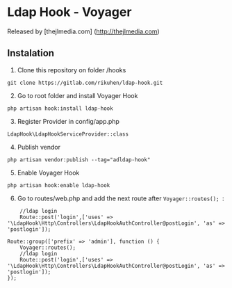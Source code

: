 # Ldap Hook - Voyager

Released by [thejlmedia.com] (http://thejlmedia.com)

## Instalation

1. Clone this repository on folder /hooks
```
git clone https://gitlab.com/rikuhen/ldap-hook.git
```

2. Go to root folder and install Voyager Hook
```
php artisan hook:install ldap-hook
```

3. Register Provider in config/app.php
```
LdapHook\LdapHookServiceProvider::class
```

4. Publish vendor
```
php artisan vendor:publish --tag="adldap-hook"
```

5. Enable Voyager Hook
```
php artisan hook:enable ldap-hook
```

6. Go to routes/web.php and add the next route after ```Voyager::routes(); ```:
```
	//ldap login
	Route::post('login',['uses' => '\LdapHook\Http\Controllers\LdapHookAuthController@postLogin', 'as' => 'postlogin']);
```

```
Route::group(['prefix' => 'admin'], function () {
    Voyager::routes();
	//ldap login
	Route::post('login',['uses' => '\LdapHook\Http\Controllers\LdapHookAuthController@postLogin', 'as' => 'postlogin']);
});
```

